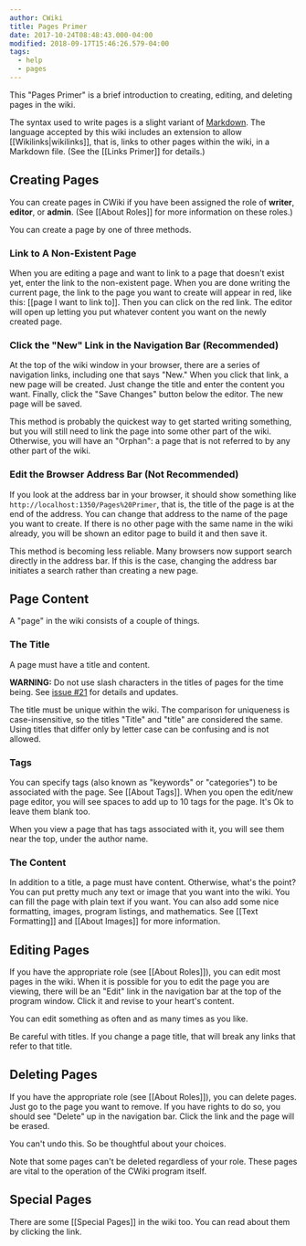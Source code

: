 ```yaml
---
author: CWiki
title: Pages Primer
date: 2017-10-24T08:48:43.000-04:00
modified: 2018-09-17T15:46:26.579-04:00
tags:
  - help
  - pages
---
```




This "Pages Primer" is a brief introduction to creating, editing, and deleting pages in the wiki.

The syntax used to write pages is a slight variant of [Markdown](https://daringfireball.net/projects/markdown/). The language accepted by this wiki includes an extension to allow  [[Wikilinks|wikilinks]], that is, links to other pages within the wiki, in a Markdown file. (See the [[Links Primer]] for details.)

## Creating Pages ##

You can create pages in CWiki if you have been assigned the role of **writer**, **editor**, or **admin**. (See [[About Roles]] for more information on these roles.)

You can create a page by one of three methods.

### Link to A Non-Existent Page ###

When you are editing a page and want to link to a page that doesn't exist yet, enter the link to the non-existent page. When you are done writing the current page, the link to the page you want to create will appear in red, like this: [[page I want to link to]]. Then you can click on the red link. The editor will open up letting you put whatever content you want on the newly created page.

### Click the "New" Link in the Navigation Bar (Recommended) ###

At the top of the wiki window in your browser, there are a series of navigation links, including one that says "New." When you click that link, a new page will be created. Just change the title and enter the content you want. Finally, click the "Save Changes" button below the editor. The new page will be saved.

This method is probably the quickest way to get started writing something, but you will still need to link the page into some other part of the wiki. Otherwise, you will have an "Orphan": a page that is not referred to by any other part of the wiki.

### Edit the Browser Address Bar (Not Recommended) ###

If you look at the address bar in your browser, it should show something like `http://localhost:1350/Pages%20Primer`, that is, the title of the page is at the end of the address. You can change that address to the name of the page you want to create. If there is no other page with the same name in the wiki already, you will be shown an editor page to build it and then save it.

This method is becoming less reliable. Many browsers now support search directly in the address bar. If this is the case, changing the address bar initiates a search rather than creating a new page.

## Page Content ##

A "page" in the wiki consists of a couple of things.

### The Title ###

A page must have a title and content.

**WARNING:** Do not use slash characters in the titles of pages for the time being. See [issue #21](https://bitbucket.org/David_Clark/cwiki/issues/21/cant-edit-files-with-slash-character-in) for details and updates.

The title must be unique within the wiki. The comparison for uniqueness is case-insensitive, so the titles "Title" and "title" are considered the same. Using titles that differ only by letter case can be confusing and is not allowed.

### Tags ###

You can specify tags (also known as "keywords" or "categories") to be associated with the page. See [[About Tags]]. When you open the edit/new page editor, you will see spaces to add up to 10 tags for the page. It's Ok to leave them blank too.

When you view a page that has tags associated with it, you will see them near the top, under the author name.

### The Content ###

In addition to a title, a page must have content. Otherwise, what's the point? You can put pretty much any text or image that you want into the wiki. You can fill the page with plain text if you want. You can also add some nice formatting, images, program listings, and mathematics. See [[Text Formatting]] and [[About Images]] for more information.

## Editing Pages ##

If you have the appropriate role (see [[About Roles]]), you can edit most pages in the wiki. When it is possible for you to edit the page you are viewing, there will be an "Edit" link in the navigation bar at the top of the program window. Click it and revise to your heart's content.

You can edit something as often and as many times as you like.

Be careful with titles. If you change a page title, that will break any links that refer to that title.

## Deleting Pages ##

If you have the appropriate role (see [[About Roles]]), you can delete pages. Just go to the page you want to remove​. If you have rights to do so, you should see "Delete" up in the navigation bar. Click the link and the page will be erased.

You can't undo this. So be thoughtful about your choices.

Note that some pages can't be deleted regardless of your role. These pages are vital to the operation of the CWiki program itself.

## Special Pages ##

There are some [[Special Pages]] in the wiki too. You can read about them by clicking the link.